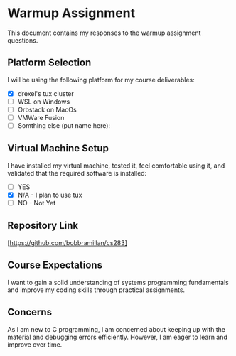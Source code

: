 # Warmup Assignment

This document contains my responses to the warmup assignment questions.

## Platform Selection

I will be using the following platform for my course deliverables:

- [x] drexel's tux cluster
- [ ] WSL on Windows
- [ ] Orbstack on MacOs
- [ ] VMWare Fusion
- [ ] Somthing else (put name here):

## Virtual Machine Setup

I have installed my virtual machine, tested it, feel comfortable using it, and validated that the required software is installed:

- [ ] YES
- [x] N/A - I plan to use tux
- [ ] NO - Not Yet

## Repository Link

[https://github.com/bobbramillan/cs283]

## Course Expectations

I want to gain a solid understanding of systems programming fundamentals and improve my coding skills through practical assignments.

## Concerns

As I am new to C programming, I am concerned about keeping up with the material and debugging errors efficiently. However, I am eager to learn and improve over time.

